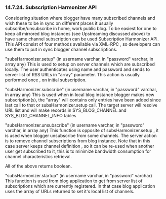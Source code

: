 <div id="xmlstoragesystem_11" class="section">

<div class="titlepage">

<div>

<div>

### 14.7.24. Subscription Harmonizer API

</div>

</div>

</div>

Considering situation where blogger have many subscribed channels and
wish these to be in sync on different places it usually
subscribe/unsubscribe in home, work public blog. To be easiest for one
to keep all mirrored blog instances (see Upstreaming discussed above) to
have same channel subscription can be used Subscription Harmonizer API.
This API consist of four methods available via XML-RPC , so developers
can use them to put in sync blogger channel subscriptions.

"subsHarmonizer.setup" (in username varchar, in "password" varchar, in
array any) This is used to setup on server channels which are subscribed
locally. The user authenticates using name and password and sends to
server list of RSS URLs in "array" parameter. This action is usually
performed once , on initial subscription.

"subsHarmonizer.subscribe" (in username varchar, in "password" varchar,
in array any) This is used when in local blog instance blogger makes new
subscription(s), the "array" will contains only entries have been added
since last call to that or subsHarmonizer.setup call. The target server
will resolve URL list and will make records in SYS_BLOG_CHANNEL and
SYS_BLOG_CHANNEL_INFO tables.

"subsHarmonizer.unsubscribe" (in username varchar, in "password"
varchar, in array any) This function is opposite of subsHarmonizer.setup
, it is used when blogger unsubscribe from some channels. The server
action is to remove channel subscriptions from blog instance. Note that
in this case server keeps channel definition , so it can be re-used when
another user get subscribed to it, this is to minimize bandwidth
consumption for channel characteristics retrieval.

All of the above returns boolean.

"subsHarmonizer.startup" (in username varchar, in "password" varchar)
This function is used from blog application to get from server list of
subscriptions which are currently registered. In that case blog
application uses the array of URLs returned to set it's local list of
channels.

</div>
